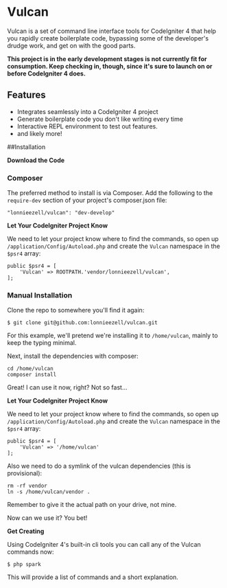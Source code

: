# Vulcan

Vulcan is a set of command line interface tools for CodeIgniter 4 that help you rapidly create boilerplate code, bypassing some of the developer's drudge work, and get on with the good parts.

**This project is in the early development stages is not currently fit for consumption. Keep checking in, though, since it's sure to launch on or before CodeIgniter 4 does.**

## Features

- Integrates seamlessly into a CodeIgniter 4 project
- Generate boilerplate code you don't like writing every time
- Interactive REPL environment to test out features.
- and likely more!

##Installation

**Download the Code**

### Composer

The preferred method to install is via Composer. Add the following to the `require-dev` section of your project's 
composer.json file: 

```
"lonnieezell/vulcan": "dev-develop"
```

**Let Your CodeIgniter Project Know**

We need to let your project know where to find the commands, so open up `/application/Config/Autoload.php` and create 
the `Vulcan` namespace in the `$psr4` array:

```
public $psr4 = [
    'Vulcan' => ROOTPATH.'vendor/lonnieezell/vulcan',
];
```

### Manual Installation

Clone the repo to somewhere you'll find it again:

```
$ git clone git@github.com:lonnieezell/vulcan.git
```

For this example, we'll pretend we're installing it to `/home/vulcan`, mainly to keep the typing minimal.

Next, install the dependencies with composer:

```
cd /home/vulcan
composer install
```

Great! I can use it now, right? Not so fast...

**Let Your CodeIgniter Project Know**

We need to let your project know where to find the commands, so open up `/application/Config/Autoload.php` and create the `Vulcan` namespace in the `$psr4` array:

```
public $psr4 = [
    'Vulcan' => '/home/vulcan'
];
```

Also we need to do a symlink of the vulcan dependencies (this is provisional):

```
rm -rf vendor
ln -s /home/vulcan/vendor .
```

Remember to give it the actual path on your drive, not mine.

Now can we use it? You bet!

**Get Creating**

Using CodeIgniter 4's built-in cli tools you can call any of the Vulcan commands now:

```
$ php spark
```

This will provide a list of commands and a short explanation.
